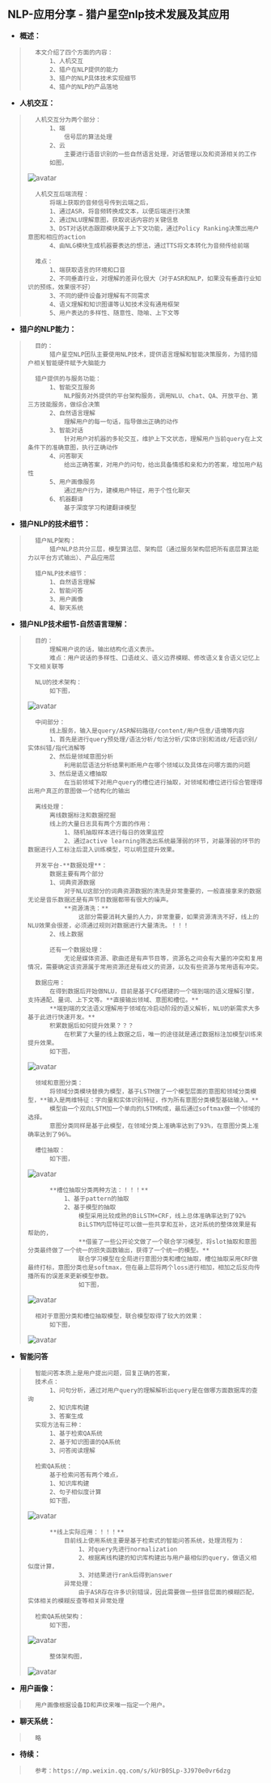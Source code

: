 ## NLP-应用分享 - 猎户星空nlp技术发展及其应用
- **概述：**
>
>       本文介绍了四个方面的内容：
>           1、人机交互
>           2、猎户在NLP提供的能力
>           3、猎户的NLP具体技术实现细节
>           4、猎户的NLP的产品落地
>

- **人机交互：**
>
>       人机交互分为两个部分：
>           1、端
>               信号层的算法处理
>           2、云
>               主要进行语音识别的一些自然语言处理，对话管理以及和资源相关的工作
>           如图，
> ![avatar](https://github.com/nwaiting/wolf-ai/blob/master/wolf_others/pic/liehu_people_with_machine.jpg)
>
>       人机交互后端流程：
>           将端上获取的音频信号传到云端之后，
>           1、通过ASR，将音频转换成文本，以便后端进行决策
>           2、通过NLU理解意图，获取说话内容的关键信息
>           3、DST对话状态跟踪模块属于上下文功能，通过Policy Ranking决策出用户意图和相应的action
>           4、由NLG模块生成机器要表达的想法，通过TTS将文本转化为音频传给前端
>
>       难点：
>           1、端获取语言的环境和口音
>           2、不同垂直行业，对理解的差异化很大（对于ASR和NLP，如果没有垂直行业知识的预练，效果很不好）
>           3、不同的硬件设备对理解有不同需求
>           4、语义理解和知识图谱等认知技术没有通用框架
>           5、用户表达的多样性、随意性、隐喻、上下文等
>

- **猎户的NLP能力：**
>
>       目的：
>           猎户星空NLP团队主要使用NLP技术，提供语言理解和智能决策服务，为猎豹猎户相关智能硬件赋予大脑能力
>
>       猎户提供的与服务功能：
>           1、智能交互服务
>               NLP服务对外提供的平台架构服务，调用NLU、chat、QA、开放平台、第三方技能服务，做综合决策
>           2、自然语言理解
>               理解用户的每一句话，指导做出正确的动作
>           3、智能对话
>               针对用户对机器的多轮交互，维护上下文状态，理解用户当前query在上文条件下的准确意图，执行正确动作
>           4、问答聊天
>               给出正确答案，对用户的问句，给出具备情感和亲和力的答案，增加用户粘性
>           5、用户画像服务
>               通过用户行为，建模用户特征，用于个性化聊天
>           6、机器翻译
>               基于深度学习构建翻译模型
>

- **猎户NLP的技术细节：**
>
>       猎户NLP架构：
>           猎户NLP总共分三层，模型算法层、架构层（通过服务架构层把所有底层算法能力以平台方式输出）、产品应用层
>
>       猎户NLP技术细节：
>           1、自然语言理解
>           2、智能问答
>           3、用户画像
>           4、聊天系统
>

- **猎户NLP技术细节-自然语言理解：**
>
>       目的：
>           理解用户说的话，输出结构化语义表示。
>           难点：用户说话的多样性、口语歧义、语义边界模糊、修改语义复合语义记忆上下文相关联等
>
>       NLU的技术架构：
>           如下图，
> ![avatar](https://github.com/nwaiting/wolf-ai/blob/master/wolf_others/pic/liehu_NLU_architecture.jpg)
>
>       中间部分：
>           线上服务，输入是query/ASR解码路径/content/用户信息/语境等内容
>           1、首先是进行query预处理/语法分析/句法分析/实体识别和消歧/短语识别/实体纠错/指代消解等
>           2、然后是领域意图分析
>               利用前层语法分析结果判断用户在哪个领域以及具体在问哪方面的问题
>           3、然后是语义槽抽取
>               在当前领域下对用户query的槽位进行抽取，对领域和槽位进行综合管理得出用户真正的意图做一个结构化的输出
>
>       离线处理：
>           离线数据标注和数据挖掘
>           线上的大量日志具有两个方面的作用：
>               1、随机抽取样本进行每日的效果监控
>               2、通过active learning筛选出系统最薄弱的环节，对最薄弱的环节的数据进行人工标注后混入训练模型，可以明显提升效果。
>
>       开发平台-**数据处理**：
>           数据主要有两个部分
>           1、词典资源数据
>               对于NLU这部分的词典资源数据的清洗是非常重要的，一般直接拿来的数据无论是音乐数据还是有声节目数据都带有很大的噪声。
>               **资源清洗：**
>                   这部分需要消耗大量的人力，非常重要，如果资源清洗不好，线上的NLU效果会很差，必须通过规则对数据进行大量清洗。！！！
>           2、线上数据
>
>           还有一个数据处理：
>               无论是媒体资源、歌曲还是有声节目等，资源名之间会有大量的冲突和复用情况，需要确定该资源属于常用资源还是有歧义的资源，以及有些资源与常用语有冲突。
>
>       数据应用：
>           在得到数据后开始做NLU，目前是基于CFG搭建的一个端到端的语义理解引擎，支持通配、量词、上下文等。**直接输出领域、意图和槽位。**
>           **端到端的文法语义理解用于领域在冷启动阶段的语义解析，NLU的新需求大多基于此进行快速开发。**
>           积累数据后如何提升效果？？？
>               在积累了大量的线上数据之后，唯一的途径就是通过数据标注加模型训练来提升效果。
>           如下图，
> ![avatar](https://github.com/nwaiting/wolf-ai/blob/master/wolf_others/pic/liehu_semantics_understand_CFG.jpg)
>
>       领域和意图分类：
>           将领域分类模块替换为模型，基于LSTM做了一个模型层面的意图和领域分类模型，**输入是两维特征：字向量和实体识别特征，作为所有意图分类模型基础输入。**
>           模型由一个双向LSTM加一个单向的LSTM构成，最后通过softmax做一个领域的选择。
>           意图分类同样是基于此模型，在领域分类上准确率达到了93%，在意图分类上准确率达到了96%。
>
>       槽位抽取：
>           如下图，
> ![avatar](https://github.com/nwaiting/wolf-ai/blob/master/wolf_others/pic/liehu_NLU_slot.jpg)
>
>           **槽位抽取分类两种方法：！！！**
>               1、基于pattern的抽取
>               2、基于模型的抽取
>                   模型采用比较成熟的BiLSTM+CRF，线上总体准确率达到了92%
>                   BiLSTM内层特征可以做一些共享和互补，这对系统的整体效果是有帮助的，
>                   **借鉴了一些公开论文做了一个联合学习模型，将slot抽取和意图分类最终做了一个统一的损失函数输出，获得了一个统一的模型。**
>                   联合学习模型在全局进行意图分类和槽位抽取，槽位抽取采用CRF做最终打标，意图分类也是softmax，但在最上层将两个loss进行相加，相加之后反向传播所有的误差来更新模型参数。
>                   如下图，
> ![avatar](https://github.com/nwaiting/wolf-ai/blob/master/wolf_others/pic/liehu_NLU_combined_model.jpg)
>
>       相对于意图分类和槽位抽取模型，联合模型取得了较大的效果：
>           如下图，
> ![avatar](https://github.com/nwaiting/wolf-ai/blob/master/wolf_others/pic/liehu_NLU_union_model_effect.jpg)
>

- **智能问答**
>
>       智能问答本质上是用户提出问题，回复正确的答案，
>       技术点：
>           1、问句分析，通过对用户query的理解解析出query是在做哪方面数据库的查询
>           2、知识库构建
>           3、答案生成
>       实现方法有三种：
>           1、基于检索QA系统
>           2、基于知识图谱的QA系统
>           3、问答阅读理解
>
>       检索QA系统：
>           基于检索问答有两个难点，
>           1、知识库构建
>           2、句子相似度计算
>           如下图，
> ![avatar](https://github.com/nwaiting/wolf-ai/blob/master/wolf_others/pic/liehu_NLU_search_QA.jpg)
>
>           **线上实际应用：！！！**
>               目前线上使用系统主要是基于检索式的智能问答系统，处理流程为：
>                   1、对query先进行normalization
>                   2、根据离线构建的知识库构建出与用户最相似的query，做语义相似度计算，
>                   3、对结果进行rank后得到answer
>               异常处理：
>                   由于ASR存在许多识别错误，因此需要做一些拼音层面的模糊匹配，实体相关的模糊反查等相关异常处理
>
>       检索QA系统架构：
>           如下图，
> ![avatar](https://github.com/nwaiting/wolf-ai/blob/master/wolf_others/pic/liehu_search_QA_architecture_simple.jpg)
>
>           整体架构图，
> ![avatar](https://github.com/nwaiting/wolf-ai/blob/master/wolf_others/pic/liehu_search_QA_architecture_full.jpg)
>
>
>

- **用户画像：**
>
>       用户画像根据设备ID和声纹来唯一指定一个用户。
>
>

- **聊天系统：**
>
>       略
>
>
>
>
>
>
>
>
>
>
>

- **待续：**
>       参考：https://mp.weixin.qq.com/s/kUrB0SLp-3J970e0vr6dzg
>
>
>
>
>
>
>
>
>
>
>
>
>
>
>
